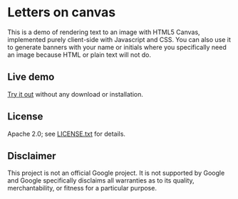 Letters on canvas
=================

This is a demo of rendering text to an image with HTML5 Canvas, implemented
purely client-side with Javascript and CSS. You can also use it to generate
banners with your name or initials where you specifically need an image because
HTML or plain text will not do.

Live demo
---------

[Try it out](https://mbrukman.github.io/letters-on-canvas/letters.html) without
any download or installation.

License
-------

Apache 2.0; see [LICENSE.txt](LICENSE.txt) for details.

Disclaimer
----------

This project is not an official Google project. It is not supported by Google
and Google specifically disclaims all warranties as to its quality,
merchantability, or fitness for a particular purpose.
